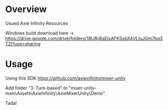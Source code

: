 # Overview
Usued Axie Infinity Resources

Windows build download here -> https://drive.google.com/drive/folders/18U8jj8aEIxAFK5xbX4VLIuJGm7bg3T2I?usp=sharing

# Usage
Using this SDK https://github.com/axieinfinity/mixer-unity

Add folder "3. Turn-based" to "mixer-unity-main\Assets\AxieInfinity\AxieMixerUnity\Demo".

Tada!

